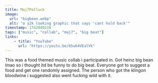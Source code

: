 ```yaml
---
title: Maj7Potluck
image:
  url: "bigbean.webp"
  alt: "a y2k looking graphic that says 'cant hold back'"
timestamp: 1742840216
tags: ["music", "collab", "maj7", "big beat"]
links:
    - title: "YouTube"
      url: "https://youtu.be/b5u64VEalVk"
---
```


This was a food themed music collab i participated in.
Got heinz big bean lmao so i thought itd be funny to do big beat.
Everyone got to suggest a food and get one randomly assigned.
The person who got the klingon bloodwine i suggested also went fucking wild with it.

<!--more-->